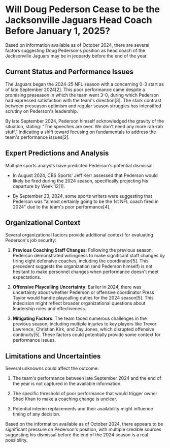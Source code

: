 # Will Doug Pederson Cease to be the Jacksonville Jaguars Head Coach Before January 1, 2025?

Based on information available as of October 2024, there are several factors suggesting Doug Pederson's position as head coach of the Jacksonville Jaguars may be in jeopardy before the end of the year.

## Current Status and Performance Issues

The Jaguars began the 2024-25 NFL season with a concerning 0-3 start as of late September 2024[2]. This poor performance came despite a promising preseason in which the team went 3-0, during which Pederson had expressed satisfaction with the team's direction[3]. The stark contrast between preseason optimism and regular season struggles has intensified scrutiny on Pederson's leadership.

By late September 2024, Pederson himself acknowledged the gravity of the situation, stating: "The speeches are over. We don't need any more rah-rah stuff," indicating a shift toward focusing on fundamentals to address the team's performance issues[2].

## Expert Predictions and Analysis

Multiple sports analysts have predicted Pederson's potential dismissal:

- In August 2024, CBS Sports' Jeff Kerr assessed that Pederson would likely be fired during the 2024 season, specifically projecting his departure by Week 12[1].

- By September 23, 2024, some sports writers were suggesting that Pederson was "almost certainly going to be the 1st NFL coach fired in 2024" due to the team's poor performance[4].

## Organizational Context

Several organizational factors provide additional context for evaluating Pederson's job security:

1. **Previous Coaching Staff Changes**: Following the previous season, Pederson demonstrated willingness to make significant staff changes by firing eight defensive coaches, including the coordinator[5]. This precedent suggests the organization (and Pederson himself) is not hesitant to make personnel changes when performance doesn't meet expectations.

2. **Offensive Playcalling Uncertainty**: Earlier in 2024, there was uncertainty about whether Pederson or offensive coordinator Press Taylor would handle playcalling duties for the 2024 season[5]. This indecision might reflect broader organizational questions about leadership roles and effectiveness.

3. **Mitigating Factors**: The team faced numerous challenges in the previous season, including multiple injuries to key players like Trevor Lawrence, Christian Kirk, and Zay Jones, which disrupted offensive continuity[5]. These factors could potentially provide some context for performance issues.

## Limitations and Uncertainties

Several unknowns could affect the outcome:

1. The team's performance between late September 2024 and the end of the year is not captured in the available information.

2. The specific threshold of poor performance that would trigger owner Shad Khan to make a coaching change is unclear.

3. Potential interim replacements and their availability might influence timing of any decision.

Based on the information available as of October 2024, there appears to be significant pressure on Pederson's position, with multiple credible sources suggesting his dismissal before the end of the 2024 season is a real possibility.